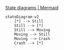 [State diagrams | Mermaid](https://mermaid.js.org/syntax/stateDiagram.html)

```mermaid
stateDiagram-v2
    [*] --> Still
    Still --> [*]
    Still --> Moving
    Moving --> Still
    Moving --> Crash
    Crash --> [*]
```
